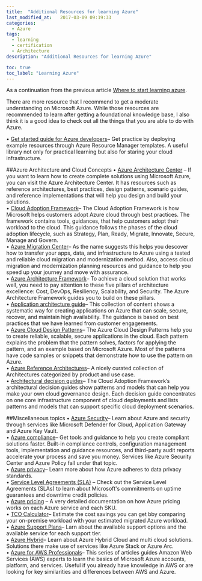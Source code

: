 ```yaml
---
title:  "Additional Resources for learning Azure"
last_modified_at:   2017-03-09 09:19:33
categories: 
  - Azure
tags:
  - learning
  - certification
  - Architecture
description: "Additional Resources for learning Azure"

toc: true
toc_label: "Learning Azure"
---
```



As a continuation from the previous article [Where to start learning azure](https://tommyshau.com/azure/where-to-start-learning-azure/).

There are more resource that I recommend to get a moderate understanding on Microsoft Azure.
While those resources are recommended to learn after getting a foundational knowledge base, I also think it is a good idea to check out all the things that you are able to do with Azure.

• [Get started guide for Azure developers](https://learn.microsoft.com/en-us/samples/browse/?expanded=azure&products=azure-resource-manager)– Get practice by deploying example resources through Azure Resource Manager templates. A useful library not only for practical learning but also for staring your cloud infrastructure.

##Azure Architecture and Cloud Concepts
• [Azure Architecture Center](https://learn.microsoft.com/de-de/azure/architecture/?WT.mc_id=modinfra-10582-thmaure) – If you want to learn how to create complete solutions using Microsoft Azure, you can visit the Azure Architecture Center. It has resources such as reference architectures, best practices, design patterns, scenario guides, and reference implementations that will help you design and build your solutions.   
• [Cloud Adoption Framework](https://learn.microsoft.com/en-us/azure/cloud-adoption-framework/?WT.mc_id=modinfra-10582-thmaure)– The Cloud Adoption Framework is how Microsoft helps customers adopt Azure cloud through best practices. The framework contains tools, guidances, that help customers adopt their workload to the cloud. This guidance follows the phases of the cloud adoption lifecycle, such as Strategy, Plan, Ready, Migrate, Innovate, Secure, Manage and Govern.   
• [Azure Migration Center](https://azure.microsoft.com/en-us/solutions/migration/migration-journey/?WT.mc_id=modinfra-10582-thmaure&activetab=pivot:planningtab)– As the name suggests this helps you descover how to transfer your apps, data, and infrastructure to Azure using a tested and reliable cloud migration and modernization method. Also, access cloud migration and modernization planning resources and guidance to help you speed up your journey and move with assurance.      
• [Azure Architecture Framework](https://learn.microsoft.com/en-us/azure/well-architected/?WT.mc_id=modinfra-10582-thmaure)– To achieve a cloud solution that works well, you need to pay attention to these five pillars of architecture excellence: Cost, DevOps, Resiliency, Scalability, and Security. The Azure Architecture Framework guides you to build on these pillars.  
• [Application architecture guide](https://learn.microsoft.com/en-us/azure/architecture/guide/?WT.mc_id=modinfra-10582-thmaure)– This collection of content shows a systematic way for creating applications on Azure that can scale, secure, recover, and maintain high availability. The guidance is based on best practices that we have learned from customer engagements.   
• [Azure Cloud Design Patterns](https://learn.microsoft.com/en-us/azure/architecture/patterns/?WT.mc_id=modinfra-10582-thmaure)– The Azure Cloud Design Patterns help you to create reliable, scalable, secure applications in the cloud. Each pattern explains the problem that the pattern solves, factors for applying the pattern, and an example based on Microsoft Azure. Most of the patterns have code samples or snippets that demonstrate how to use the pattern on Azure.   
• [Azure Reference Architectures](https://learn.microsoft.com/en-us/azure/architecture/browse/?filter=reference-architecture&WT.mc_id=thomasmaurer-blog-thmaure)– A nicely curated collection of Architectures categorized by product and use case.   
• [Architectural decision guides](https://learn.microsoft.com/en-us/azure/cloud-adoption-framework/decision-guides/?WT.mc_id=modinfra-10582-thmaure)– The Cloud Adoption Framework’s architectural decision guides show patterns and models that can help you make your own cloud governance design. Each decision guide concentrates on one core infrastructure component of cloud deployments and lists patterns and models that can support specific cloud deployment scenarios.   

##Miscellaneous topics 
• [Azure Security](https://azure.microsoft.com/en-us/explore/security/?WT.mc_id=modinfra-10582-thmaure)– Learn about Azure and security through services like Microsoft Defender for Cloud, Application Gateway and Azure Key Vault.      
• [Azure compliance](https://azure.microsoft.com/en-us/explore/trusted-cloud/compliance/?WT.mc_id=modinfra-10582-thmaure)– Get tools and guidance to help you create compliant solutions faster. Built-in compliance controls, configuration management tools, implementation and guidance resources, and third-party audit reports accelerate your process and save you money. Services like Azure Security Center and Azure Policy fall under that topic.    
• [Azure privacy](https://azure.microsoft.com/en-us/explore/trusted-cloud/privacy/?WT.mc_id=modinfra-10582-thmaure)– Learn more about how Azure adheres to data privacy standards.   
• [Service Level Agreements (SLA)](https://www.microsoft.com/licensing/docs/view/Service-Level-Agreements-SLA-for-Online-Services?lang=1) – Check out the Service Level Agreements (SLAs) to learn about Microsoft's commitments on uptime guarantees and downtime credit policies.   
• [Azure pricing](https://azure.microsoft.com/en-us/pricing/?WT.mc_id=modinfra-10582-thmaure) – A very detailed documentation on how Azure pricing works on each Azure service and each SKU.   
• [TCO Calculator](https://azure.microsoft.com/en-us/pricing/tco/calculator/)– Estimate the cost savings you can get bby comparing your on-premise workload with your estimated migrated Azure workload.   
• [Azure Support Plans](https://azure.microsoft.com/en-us/support/plans/?WT.mc_id=modinfra-10582-thmaure)– Larn about the available support options and the available service for each support tier.   
• [Azure Hybrid](https://azure.microsoft.com/en-us/solutions/hybrid-cloud-app/?WT.mc_id=modinfra-10582-thmaure#overview)– Learn about Azure Hybrid Cloud and multi cloud solutions. Solutions there make use of services like Azure Stack or Azure Arc.    
• [Azure for AWS Professionals](https://learn.microsoft.com/en-us/azure/architecture/aws-professional/?WT.mc_id=modinfra-10582-thmaure)– This series of articles guides Amazon Web Services (AWS) experts to learn the basics of Microsoft Azure accounts, platform, and services. Useful if you already have knowledge in AWS or are looking for key similarities and differences between AWS and Azure.
